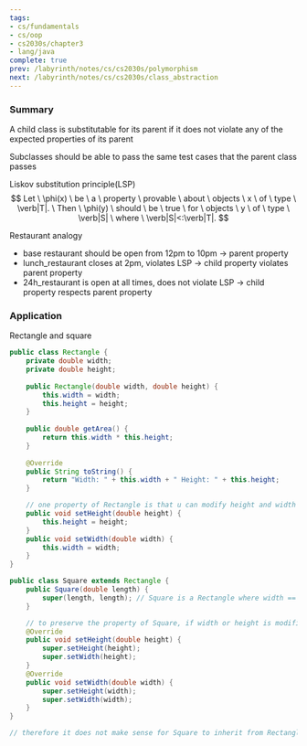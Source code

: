 ```yaml
---
tags:
- cs/fundamentals
- cs/oop
- cs2030s/chapter3
- lang/java
complete: true
prev: /labyrinth/notes/cs/cs2030s/polymorphism
next: /labyrinth/notes/cs/cs2030s/class_abstraction
---
```


   

### Summary
A child class is substitutable for its parent if it does not violate any of the expected properties of its parent

Subclasses should be able to pass the same test cases that the parent class passes

Liskov substitution principle(LSP)
$$
Let \ \phi(x) \ be \ a \ property \ provable \ about \ objects \ x \ of \ type \ \verb|T|. \ Then \ \phi(y) \ should \ be \ true \ for \ objects \ y \ of \ type \ \verb|S| \ where \ \verb|S|<:\verb|T|.
$$

Restaurant analogy
- base restaurant should be open from 12pm to 10pm -> parent property
- lunch_restaurant closes at 2pm, violates LSP -> child property violates parent property
- 24h_restaurant is open at all times, does not violate LSP -> child property respects parent property

### Application
Rectangle and square
```java
public class Rectangle {
	private double width;
	private double height;
	
	public Rectangle(double width, double height) {
		this.width = width;
		this.height = height;
	}
	
	public double getArea() {
		return this.width * this.height;
	}
	
	@Override
	public String toString() {
		return "Width: " + this.width + " Height: " + this.height;
	}

	// one property of Rectangle is that u can modify height and width independently
	public void setHeight(double height) {
		this.height = height;
	}
	public void setWidth(double width) {
		this.width = width;
	}
}

public class Square extends Rectangle {
	public Square(double length) {
		super(length, length); // Square is a Rectangle where width == height
	}

	// to preserve the property of Square, if width or height is modified both must be modified, violating the property of Rectangle
	@Override
	public void setHeight(double height) {
		super.setHeight(height);
		super.setWidth(height);
	}
	@Override
	public void setWidth(double width) {
		super.setHeight(width);
		super.setWidth(width);
	}
}

// therefore it does not make sense for Square to inherit from Rectangle
```